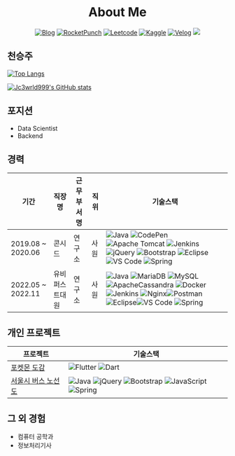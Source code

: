 
<h1 align="center">About Me</h1>

<!--Social Channel-->
<p align="center">
  <a href="https://meeseeks.tistory.com/"><img src="https://img.shields.io/badge/ML%20Blog-ff6900.svg?&amp;style=for-the-badge&amp;logo=google&amp;logoColor=white" alt="Blog"></a>
  <a href="https://www.rocketpunch.com/@jc3wrld999"><img src="https://img.shields.io/badge/rocket punch%20-%230077B5.svg?&amp;style=for-the-badge&amp;logo=Rocketpuch&amp;logoColor=white" alt="RocketPunch"></a>
<a href="https://leetcode.com/jc3wrld999/"><img src="https://img.shields.io/badge/-LeetCode-FFA116?style=for-the-badge&logo=LeetCode&logoColor=black" alt="Leetcode"></a>
  <a href="https://www.kaggle.com/jc3wrld999"><img src="https://img.shields.io/badge/Kaggle-20BEFF?style=for-the-badge&logo=Kaggle&logoColor=white" alt="Kaggle"></a>
  <a href="https://velog.io/@jc3wrld999"><img src="https://img.shields.io/badge/velog-63E6BE.svg?style=for-the-badge&amp;logo=Velog&amp;logoColor=white&amp;" alt="Velog"></a>
  <a href="https://codesandbox.io/u/jc3wrld999"><img src="https://img.shields.io/badge/Codesandbox-000000?style=for-the-badge&logo=CodeSandbox&logoColor=white"></a>
</p>

## 천승주

[![Top Langs](https://github-readme-stats.vercel.app/api/top-langs/?username=jc3wrld999&layout=compact)](https://github.com/anuraghazra/github-readme-stats)

[![Jc3wrld999's GitHub stats](https://github-readme-stats.vercel.app/api?username=jc3wrld999)](https://github.com/anuraghazra/github-readme-stats)


## 포지션

- Data Scientist
- Backend


## 경력


| 기간 | 직장명 | 근무부서명 | 직위 | 기술스택 |
| --- | --- | --- | --- | --- |
| 2019.08 ~ 2020.06 | 콘시드 | 연구소 | 사원 | ![Java](https://img.shields.io/badge/java-%23ED8B00.svg?style=flat-square&logo=java&logoColor=white) ![CodePen](https://img.shields.io/badge/Codepen-000000?style=flat-square&logo=codepen&logoColor=white) ![Apache Tomcat](https://img.shields.io/badge/apache%20tomcat-%23F8DC75.svg?style=flat-square&logo=apache-tomcat&logoColor=black) ![Jenkins](https://img.shields.io/badge/jenkins-%232C5263.svg?style=flat-square&logo=jenkins&logoColor=white) ![jQuery](https://img.shields.io/badge/jquery-%230769AD.svg?style=flat-square&logo=jquery&logoColor=white) ![Bootstrap](https://img.shields.io/badge/bootstrap-%23563D7C.svg?style=flat-square&logo=bootstrap&logoColor=white) ![Eclipse](https://img.shields.io/badge/Eclipse-FE7A16.svg?style=flat-square&logo=Eclipse&logoColor=white) ![VS Code](https://img.shields.io/badge/Visual%20Studio%20Code-0078d7.svg?style=flat-square&logo=visual-studio-code&logoColor=white) ![Spring](https://img.shields.io/badge/spring-%236DB33F.svg?style=flat-square&logo=spring&logoColor=white)  |
| 2022.05 ~ 2022.11 | 유비퍼스트대원 | 연구소 | 사원 | ![Java](https://img.shields.io/badge/java-%23ED8B00.svg?style=flat-square&logo=java&logoColor=white) ![MariaDB](https://img.shields.io/badge/MariaDB-003545?style=flat-square&logo=mariadb&logoColor=white) ![MySQL](https://img.shields.io/badge/mysql-%2300f.svg?style=flat-square&logo=mysql&logoColor=white) ![ApacheCassandra](https://img.shields.io/badge/cassandra-%231287B1.svg?style=flat-square&logo=apache-cassandra&logoColor=white) ![Docker](https://img.shields.io/badge/docker-%230db7ed.svg?style=flat-square&logo=docker&logoColor=white) ![Jenkins](https://img.shields.io/badge/jenkins-%232C5263.svg?style=flat-square&&logo=jenkins&logoColor=white) ![Nginx](https://img.shields.io/badge/nginx-%23009639.svg?style=flat-square&logo=nginx&logoColor=white)![Postman](https://img.shields.io/badge/Postman-FF6C37?style=flat-square&logo=postman&logoColor=white) ![Eclipse](https://img.shields.io/badge/Eclipse-FE7A16.svg?style=flat-square&logo=Eclipse&logoColor=white)![VS Code](https://img.shields.io/badge/Visual%20Studio%20Code-0078d7.svg?style=flat-square&logo=visual-studio-code&logoColor=white) ![Spring](https://img.shields.io/badge/spring-%236DB33F.svg?style=flat-square&logo=spring&logoColor=white)   |

## 개인 프로젝트



| 프로젝트 | 기술스택 |
| --- | --- |
| [포켓몬 도감](https://github.com/jc3wrld999/poke-dex) | ![Flutter](https://img.shields.io/badge/Flutter-%2302569B.svg?style=flat-square&logo=Flutter&logoColor=white) ![Dart](https://img.shields.io/badge/dart-%230175C2.svg?style=flat-square&logo=dart&logoColor=white) |
| [서울시 버스 노선도](https://github.com/jc3wrld999/vehicle-management-project) | ![Java](https://img.shields.io/badge/java-%23ED8B00.svg?style=flat-square&logo=java&logoColor=white) ![jQuery](https://img.shields.io/badge/jquery-%230769AD.svg?style=flat-square&logo=jquery&logoColor=white) ![Bootstrap](https://img.shields.io/badge/bootstrap-%23563D7C.svg?style=flat-square&logo=bootstrap&logoColor=white) ![JavaScript](https://img.shields.io/badge/javascript-%23323330.svg?style=flat-square&logo=javascript&logoColor=%23F7DF1E) ![Spring](https://img.shields.io/badge/spring-%236DB33F.svg?style=flat-square&logo=spring&logoColor=white) |







## 그 외 경험

- 컴퓨터 공학과
- 정보처리기사
<!-- - [Leetcode](https://leetcode.com/jc3wrld999/)
- [Kaggle](https://www.kaggle.com/jc3wrld999) -->

<!-- ![Java](https://img.shields.io/badge/java-%23ED8B00.svg?style=flat-square&logo=java&logoColor=white) ![Python](https://img.shields.io/badge/python-3670A0?style=flat-square&logo=python&logoColor=ffdd54) ![JavaScript](https://img.shields.io/badge/javascript-%23323330.svg?style=flat-square&logo=javascript&logoColor=%23F7DF1E) -->









